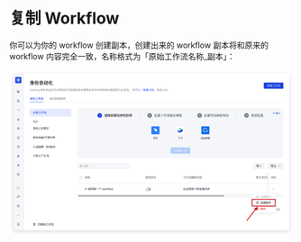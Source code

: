 # 复制 Workflow

你可以为你的 workflow 创建副本，创建出来的 workflow 副本将和原来的 workflow 内容完全一致，名称格式为「原始工作流名称_副本」：

![](../static/Jnx6b85xHomIKWx9iEfcVuYXnUd.png)
